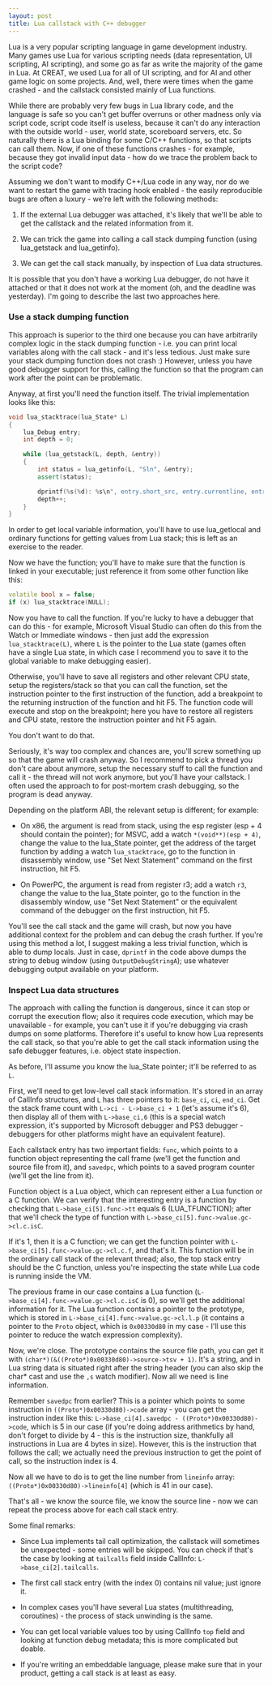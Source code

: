 ```yaml
---
layout: post
title: Lua callstack with C++ debugger
---
```


Lua is a very popular scripting language in game development industry. Many games use Lua for various scripting needs (data representation, UI scripting, AI scripting), and some go as far as write the majority of the game in Lua. At CREAT, we used Lua for all of UI scripting, and for AI and other game logic on some projects. And, well, there were times when the game crashed - and the callstack consisted mainly of Lua functions.

While there are probably very few bugs in Lua library code, and the language is safe so you can't get buffer overruns or other madness only via script code, script code itself is useless, because it can't do any interaction with the outside world - user, world state, scoreboard servers, etc. So naturally there is a Lua binding for some C/C++ functions, so that scripts can call them. Now, if one of these functions crashes - for example, because they got invalid input data - how do we trace the problem back to the script code?

Assuming we don't want to modify C++/Lua code in any way, nor do we want to restart the game with tracing hook enabled - the easily reproducible bugs are often a luxury - we're left with the following methods:

1. If the external Lua debugger was attached, it's likely that we'll be able to get the callstack and the related information from it.

2. We can trick the game into calling a call stack dumping function (using lua_getstack and lua_getinfo).

3. We can get the call stack manually, by inspection of Lua data structures.

It is possible that you don't have a working Lua debugger, do not have it attached or that it does not work at the moment (oh, and the deadline was yesterday). I'm going to describe the last two approaches here.

### Use a stack dumping function

This approach is superior to the third one because you can have arbitrarily complex logic in the stack dumping function - i.e. you can print local variables along with the call stack - and it's less tedious. Just make sure your stack dumping function does not crash :) However, unless you have good debugger support for this, calling the function so that the program can work after the point can be problematic.

Anyway, at first you'll need the function itself. The trivial implementation looks like this:

```c++
void lua_stacktrace(lua_State* L)
{
    lua_Debug entry;
    int depth = 0; 

    while (lua_getstack(L, depth, &entry))
	{
        int status = lua_getinfo(L, "Sln", &entry);
		assert(status);

		dprintf(%s(%d): %s\n", entry.short_src, entry.currentline, entry.name ? entry.name : "?");
        depth++;
    }
}
```

In order to get local variable information, you'll have to use lua_getlocal and ordinary functions for getting values from Lua stack; this is left as an exercise to the reader.

Now we have the function; you'll have to make sure that the function is linked in your executable; just reference it from some other function like this:

```c++
volatile bool x = false;
if (x) lua_stacktrace(NULL);
```

Now you have to call the function. If you're lucky to have a debugger that can do this - for example, Microsoft Visual Studio can often do this from the Watch or Immediate windows - then just add the expression `lua_stacktrace(L)`, where `L` is the pointer to the Lua state (games often have a single Lua state, in which case I recommend you to save it to the global variable to make debugging easier).

Otherwise, you'll have to save all registers and other relevant CPU state, setup the registers/stack so that you can call the function, set the instruction pointer to the first instruction of the function, add a breakpoint to the returning instruction of the function and hit F5. The function code will execute and stop on the breakpoint; here you have to restore all registers and CPU state, restore the instruction pointer and hit F5 again.

You don't want to do that.

Seriously, it's way too complex and chances are, you'll screw something up so that the game will crash anyway. So I recommend to pick a thread you don't care about anymore, setup the necessary stuff to call the function and call it - the thread will not work anymore, but you'll have your callstack. I often used the approach to for post-mortem crash debugging, so the program is dead anyway.

Depending on the platform ABI, the relevant setup is different; for example:

* On x86, the argument is read from stack, using the esp register (esp + 4 should contain the pointer); for MSVC, add a watch `*(void**)(esp + 4)`, change the value to the lua_State pointer, get the address of the target function by adding a watch `lua_stacktrace`, go to the function in disassembly window, use "Set Next Statement" command on the first instruction, hit F5.

* On PowerPC, the argument is read from register r3; add a watch `r3`, change the value to the lua_State pointer, go to the function in the disassembly window, use "Set Next Statement" or the equivalent command of the debugger on the first instruction, hit F5.

You'll see the call stack and the game will crash, but now you have additional context for the problem and can debug the crash further. If you're using this method a lot, I suggest making a less trivial function, which is able to dump locals. Just in case, `dprintf` in the code above dumps the string to debug window (using `OutputDebugStringA`); use whatever debugging output available on your platform.

### Inspect Lua data structures

The approach with calling the function is dangerous, since it can stop or corrupt the execution flow; also it requires code execution, which may be unavailable - for example, you can't use it if you're debugging via crash dumps on some platforms. Therefore it's useful to know how Lua represents the call stack, so that you're able to get the call stack information using the safe debugger features, i.e. object state inspection.

As before, I'll assume you know the lua_State pointer; it'll be referred to as `L`.

First, we'll need to get low-level call stack information. It's stored in an array of CallInfo structures, and `L` has three pointers to it: `base_ci`, `ci`, `end_ci`. Get the stack frame count with `L->ci - L->base_ci + 1` (let's assume it's 6), then display all of them with `L->base_ci,6` (this is a special watch expression, it's supported by Microsoft debugger and PS3 debugger - debuggers for other platforms might have an equivalent feature).

Each callstack entry has two important fields: `func`, which points to a function object representing the call frame (we'll get the function and source file from it), and `savedpc`, which points to a saved program counter (we'll get the line from it).

Function object is a Lua object, which can represent either a Lua function or a C function. We can verify that the interesting entry is a function by checking that `L->base_ci[5].func->tt` equals 6 (LUA_TFUNCTION); after that we'll check the type of function with `L->base_ci[5].func->value.gc->cl.c.isC`.

If it's 1, then it is a C function; we can get the function pointer with `L->base_ci[5].func->value.gc->cl.c.f`, and that's it. This function will be in the ordinary call stack of the relevant thread; also, the top stack entry should be the C function, unless you're inspecting the state while Lua code is running inside the VM.

The previous frame in our case contains a Lua function (`L->base_ci[4].func->value.gc->cl.c.isC` is 0), so we'll get the additional information for it. The Lua function contains a pointer to the prototype, which is stored in `L->base_ci[4].func->value.gc->cl.l.p` (it contains a pointer to the `Proto` object, which is `0x00330d80` in my case - I'll use this pointer to reduce the watch expression complexity).

Now, we're close. The prototype contains the source file path, you can get it with `(char*)(&((Proto*)0x00330d80)->source->tsv + 1)`. It's a string, and in Lua string data is situated right after the string header (you can also skip the char* cast and use the `,s` watch modifier). Now all we need is line information.

Remember `savedpc` from earlier? This is a pointer which points to some instruction in `((Proto*)0x00330d80)->code` array - you can get the instruction index like this: `L->base_ci[4].savedpc - ((Proto*)0x00330d80)->code`, which is 5 in our case (if you're doing address arithmetics by hand, don't forget to divide by 4 - this is the instruction size, thankfully all instructions in Lua are 4 bytes in size). However, this is the instruction that follows the call; we actually need the previous instruction to get the point of call, so the instruction index is 4.

Now all we have to do is to get the line number from `lineinfo` array: `((Proto*)0x00330d80)->lineinfo[4]` (which is 41 in our case).

That's all - we know the source file, we know the source line - now we can repeat the process above for each call stack entry.

Some final remarks:

* Since Lua implements tail call optimization, the callstack will sometimes be unexpected - some entries will be skipped. You can check if that's the case by looking at `tailcalls` field inside CallInfo: `L->base_ci[2].tailcalls`.

* The first call stack entry (with the index 0) contains nil value; just ignore it.

* In complex cases you'll have several Lua states (multithreading, coroutines) - the process of stack unwinding is the same.

* You can get local variable values too by using CallInfo `top` field and looking at function debug metadata; this is more complicated but doable.

* If you're writing an embeddable language, please make sure that in your product, getting a call stack is at least as easy.

